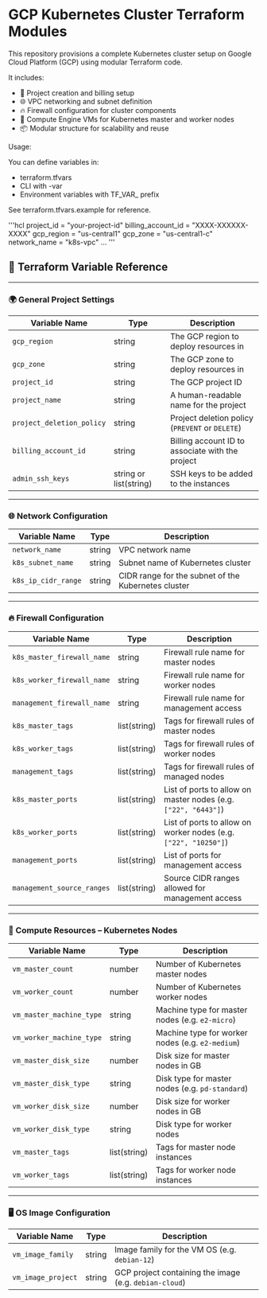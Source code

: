 # GCP Kubernetes Cluster Terraform Modules

This repository provisions a complete Kubernetes cluster setup
on Google Cloud Platform (GCP) using modular Terraform code. 

It includes:

- 🔐 Project creation and billing setup
- 🌐 VPC networking and subnet definition
- 🔥 Firewall configuration for cluster components
- 🧱 Compute Engine VMs for Kubernetes master and worker nodes
- 📦 Modular structure for scalability and reuse

Usage:

You can define variables in:

- terraform.tfvars
- CLI with -var
- Environment variables with TF_VAR_ prefix

See terraform.tfvars.example for reference.

'''hcl
project_id         = "your-project-id"
billing_account_id = "XXXX-XXXXXX-XXXX"
gcp_region         = "us-central1"
gcp_zone           = "us-central1-c"
network_name       = "k8s-vpc"
...
'''
## 🔧 Terraform Variable Reference

---

### 🌍 General Project Settings

| Variable Name             | Type      | Description                                                      |
|--------------------------|-----------|------------------------------------------------------------------|
| `gcp_region`             | string    | The GCP region to deploy resources in                            |
| `gcp_zone`               | string    | The GCP zone to deploy resources in                              |
| `project_id`             | string    | The GCP project ID                                               |
| `project_name`           | string    | A human-readable name for the project                            |
| `project_deletion_policy`| string    | Project deletion policy (`PREVENT` or `DELETE`)                  |
| `billing_account_id`     | string    | Billing account ID to associate with the project                 |
| `admin_ssh_keys`         | string or list(string) | SSH keys to be added to the instances                  |

---

### 🌐 Network Configuration

| Variable Name             | Type      | Description                                                      |
|--------------------------|-----------|------------------------------------------------------------------|
| `network_name`           | string    | VPC network name                                                 |
| `k8s_subnet_name`        | string    | Subnet name of Kubernetes cluster                                |
| `k8s_ip_cidr_range`      | string    | CIDR range for the subnet of the Kubernetes cluster              |

---

### 🔥 Firewall Configuration

| Variable Name                  | Type          | Description                                                      |
|-------------------------------|---------------|------------------------------------------------------------------|
| `k8s_master_firewall_name`    | string        | Firewall rule name for master nodes                              |
| `k8s_worker_firewall_name`    | string        | Firewall rule name for worker nodes                              |
| `management_firewall_name`    | string        | Firewall rule name for management access                         |
| `k8s_master_tags`             | list(string)  | Tags for firewall rules of master nodes                          |
| `k8s_worker_tags`             | list(string)  | Tags for firewall rules of worker nodes                          |
| `management_tags`             | list(string)  | Tags for firewall rules of managed nodes                         |
| `k8s_master_ports`            | list(string)  | List of ports to allow on master nodes (e.g. `["22", "6443"]`)   |
| `k8s_worker_ports`            | list(string)  | List of ports to allow on worker nodes (e.g. `["22", "10250"]`)  |
| `management_ports`            | list(string)  | List of ports for management access                              |
| `management_source_ranges`    | list(string)  | Source CIDR ranges allowed for management access                 |

---

### 🧱 Compute Resources – Kubernetes Nodes

| Variable Name              | Type          | Description                                                      |
|---------------------------|---------------|------------------------------------------------------------------|
| `vm_master_count`         | number        | Number of Kubernetes master nodes                                |
| `vm_worker_count`         | number        | Number of Kubernetes worker nodes                                |
| `vm_master_machine_type`  | string        | Machine type for master nodes (e.g. `e2-micro`)                  |
| `vm_worker_machine_type`  | string        | Machine type for worker nodes (e.g. `e2-medium`)                 |
| `vm_master_disk_size`     | number        | Disk size for master nodes in GB                                 |
| `vm_master_disk_type`     | string        | Disk type for master nodes (e.g. `pd-standard`)                  |
| `vm_worker_disk_size`     | number        | Disk size for worker nodes in GB                                 |
| `vm_worker_disk_type`     | string        | Disk type for worker nodes                                       |
| `vm_master_tags`          | list(string)  | Tags for master node instances                                   |
| `vm_worker_tags`          | list(string)  | Tags for worker node instances                                   |

---

### 🖥 OS Image Configuration

| Variable Name              | Type      | Description                                                      |
|---------------------------|-----------|------------------------------------------------------------------|
| `vm_image_family`         | string    | Image family for the VM OS (e.g. `debian-12`)                    |
| `vm_image_project`        | string    | GCP project containing the image (e.g. `debian-cloud`)           |


